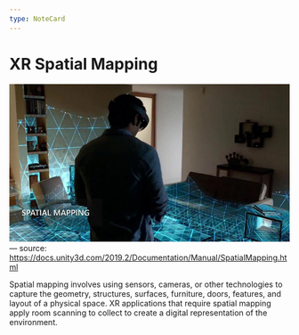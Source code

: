 ```yaml
---
type: NoteCard
---
```


# XR Spatial Mapping

![{width=281,height=auto}](../attachments/spatialmapping_image.jpg)— source: <https://docs.unity3d.com/2019.2/Documentation/Manual/SpatialMapping.html>

Spatial mapping involves using sensors, cameras, or other technologies to capture the geometry, structures, surfaces, furniture, doors, features, and layout of a physical space. XR applications that require spatial mapping apply room scanning to collect to create a digital representation of the environment.
